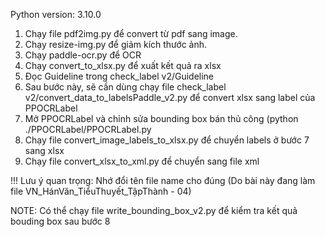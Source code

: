 Python version: 3.10.0

1. Chạy file pdf2img.py để convert từ pdf sang image.
2. Chạy resize-img.py để giảm kích thước ảnh.
3. Chạy paddle-ocr.py để OCR
4. Chạy convert_to_xlsx.py để xuất kết quả ra xlsx
5. Đọc Guideline trong check_label v2/Guideline
6. Sau bước này, sẽ cần dùng chạy file check_label v2/convert_data_to_labelsPaddle_v2.py để convert xlsx sang label của PPOCRLabel
7. Mở PPOCRLabel và chỉnh sửa bounding box bán thủ công (python ./PPOCRLabel/PPOCRLabel.py
8. Chạy file convert_image_labels_to_xlsx.py để chuyển labels ở bước 7 sang xlsx
9. Chạy file convert_xlsx_to_xml.py để chuyển sang file xml

!!! Lưu ý quan trọng: Nhớ đổi tên file name cho đúng (Do bài này đang làm file VN_HánVăn_TiểuThuyết_TậpThành - 04)

NOTE: Có thể chạy file write_bounding_box_v2.py để kiểm tra kết quả bouding box sau bước 8